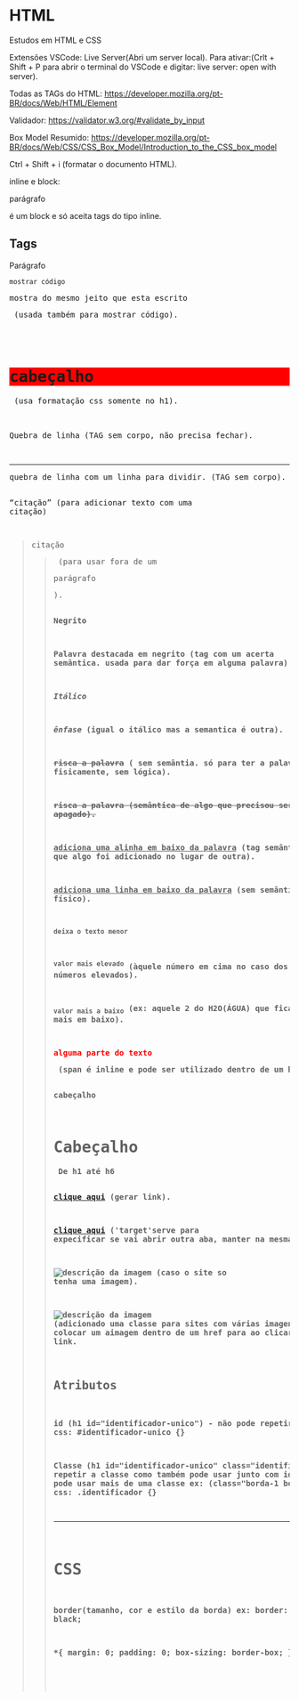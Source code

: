 # HTML
Estudos em HTML e CSS

Extensões VSCode:
Live Server(Abri um server local). Para ativar:(Crlt + Shift + P para abrir o terminal do VSCode e digitar: live server: open with server).

Todas as TAGs do HTML: https://developer.mozilla.org/pt-BR/docs/Web/HTML/Element

Validador: https://validator.w3.org/#validate_by_input

Box Model Resumido: https://developer.mozilla.org/pt-BR/docs/Web/CSS/CSS_Box_Model/Introduction_to_the_CSS_box_model

Ctrl + Shift + i (formatar o documento HTML).

inline e block:
<p>parágrafo</p> é um block e só aceita tags do tipo inline.

## Tags
<p>Parágrafo</p>

<code>mostrar código</code>

<pre>mostra do mesmo jeito que esta escrito<pre> (usada também para mostrar código).

<style>Modificado CSS para pequenas formatações sem precisar de um css</style>

<h1 style="background: red;">cabeçalho</h1> (usa formatação css somente no h1).

<br>Quebra de linha (TAG sem corpo, não precisa fechar).

<hr>quebra de linha com um linha para dividir. (TAG sem corpo).

<q cite="link da citação">citação</q> (para adicionar texto com uma citação)

<blockquote cite="link da citação">citação<blockquote> (para usar fora de um <p>parágrafo</p>).

<b>Negrito</b>

<strong>Palavra destacada em negrito<strong> (tag com um acerta semântica. usada para dar força em alguma palavra).

<i>Itálico</i>

<em>ênfase</em> (igual o itálico mas a semantica é outra).

<s>risca a palavra</s> ( sem semântia. só para ter a palavra riscada fisicamente, sem lógica).

<del>risca a palavra<del> (semântica de algo que precisou ser apagado).

<ins>adiciona uma alinha em baixo da palavra</ins> (tag semântica, que algo foi adicionado no lugar de outra).

<u>adiciona uma linha em baixo da palavra</u> (sem semântica, somente físico).

<small>deixa o texto menor</small>

<sup>valor mais elevado</sup> (àquele número em cima no caso dos números elevados).

<sub>valor mais a baixo</sub> (ex: aquele 2 do H2O(ÁGUA) que fica mais em baixo).

<p><span style="color: red">alguma parte do texto</span></p> (span é inline e pode ser utilizado dentro de um block para modificar palavras). Também pode utilizar uma class="nome" para modificar somente ela no css. ex: <span classe="nome">palavra</span>

<headers>cabeçalho<headers>

<h1>Cabeçalho</h1> De h1 até h6

<a href="link">clique aqui</a> (gerar link).

<a href="link" target='_blank'>clique aqui</a> ('target'serve para expecificar se vai abrir outra aba, manter na mesma etc. VER LINK).
https://developers.google.com/search/docs/advanced/appearance/qualify-outbound-links?hl=pt-br

<img src="link da imagem" alt="descrição da imagem"> (caso o site so tenha uma imagem).

<img class="nome-da-imagem" src="link da imagem" alt="descrição da imagem"> (adicionado uma classe para sites com várias imagens). Também pode colocar um aimagem dentro de um href para ao clicar na imagem ir para o link.

## Atributos
id (h1 id="identificador-unico") - não pode repetir o id.
chamada no css: #identificador-unico {}

Classe (h1 id="identificador-unico" class="identificador") - pode repetir a classe como também pode usar junto com id caso precise. Também pode usar mais de uma classe ex: (class="borda-1 borda-2").
chamada no css: .identificador {}


____________________________________________________________________________
# CSS

border(tamanho, cor e estilo da borda) ex: border: 15px solid black;

*{
    margin: 0;
    padding: 0;
    box-sizing: border-box;
}